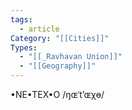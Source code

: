 ```yaml
---
tags:
  - article
Category: "[[Cities]]"
Types:
  - "[[_Ravhavan Union]]"
  - "[[Geography]]"
---
```

•NE•TEX•O /ŋɶˈtʼɶχɵ/